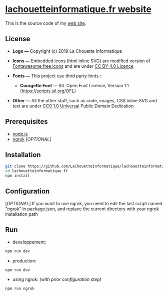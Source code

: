 # [lachouetteinformatique.fr website](https://lachouetteinformatique.fr)

This is the source code of my [web site](https://lachouetteinformatique.fr).

## License

* **Logo —**  Copyright (c) 2019 La Chouette Informatique

* **Icons —** Embedded icons (html inline SVG) are modified version of [Fontawesome free icons](https://fontawesome.com/license/free) and are under [CC BY 4.0 Licence](https://creativecommons.org/licenses/by/4.0/)

* **Fonts —** This project use third party fonts :
    - **Courgette Font —** SIL Open Font License, Version 1.1 (https://scripts.sil.org/OFL)

* **Other —** All the other stuff, such as code, images, CSS inline SVG and text are under [CC0 1.0 Universal](https://creativecommons.org/publicdomain/zero/1.0/deed.en) Public Domain Dedication


## Prerequisites

- [node.js](https://nodejs.org/en/)
- [ngrok](https://ngrok.com/) [*OPTIONAL*]

## Installation

```sh
git clone https://github.com/LaChouetteInformatique/lachouetteinformatique.fr
cd lachouetteinformatique.fr
npm install
```

## Configuration

[*OPTIONAL*] If you want to use ngrok, you need to edit the last script named "[ngrok](https://github.com/LaChouetteInformatique/lachouetteinformatique.fr/blob/a7ced51e2f30c84383d8e4f3d87556991f6e057d/package.json#L54)" in package.json, and replace the current directory with your ngrok installation path

Run
---

* developpement:
```sh
npm run dev
```
* production:
```sh
npm run dev
```
* using ngrok: *(with prior configuration step)*
```sh
npm run ngrok
```
